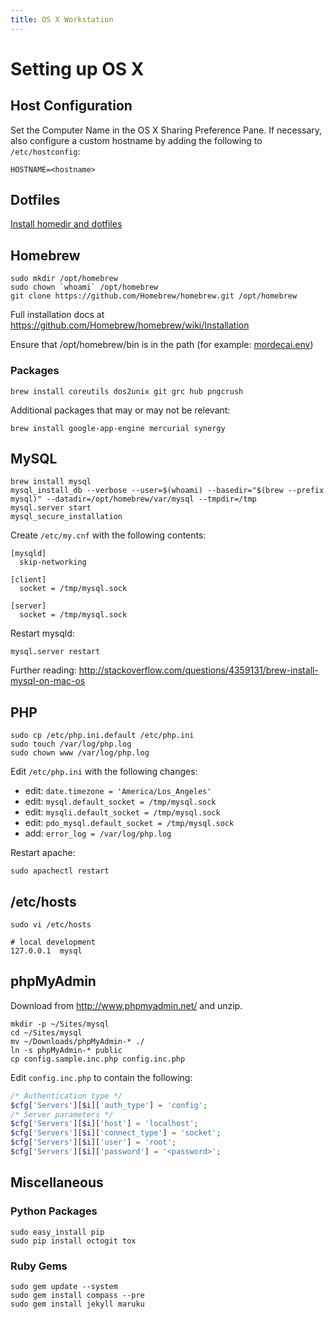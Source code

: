 ```yaml
---
title: OS X Workstation
---
```


# Setting up OS X #


## Host Configuration ##

Set the Computer Name in the OS X Sharing Preference Pane.  If necessary, also
configure a custom hostname by adding the following to `/etc/hostconfig`:

    HOSTNAME=<hostname>

## Dotfiles ##

[Install homedir and dotfiles](https://github.com/willnorris/dotfiles#readme)

## Homebrew ##

    sudo mkdir /opt/homebrew
    sudo chown `whoami` /opt/homebrew
    git clone https://github.com/Homebrew/homebrew.git /opt/homebrew

Full installation docs at <https://github.com/Homebrew/homebrew/wiki/Installation>

Ensure that /opt/homebrew/bin is in the path (for example: [mordecai.env][])

[mordecai.env]: https://github.com/willnorris/dotfiles/blob/233a786841cb9c44e7e91ff21fdf73ad1a16efa7/zsh/.zsh/host/mordecai.env#L1-L4

### Packages ###

    brew install coreutils dos2unix git grc hub pngcrush

Additional packages that may or may not be relevant:

    brew install google-app-engine mercurial synergy


## MySQL ##

    brew install mysql
    mysql_install_db --verbose --user=$(whoami) --basedir="$(brew --prefix mysql)" --datadir=/opt/homebrew/var/mysql --tmpdir=/tmp
    mysql.server start
    mysql_secure_installation

Create `/etc/my.cnf` with the following contents:

    [mysqld]
      skip-networking

    [client]
      socket = /tmp/mysql.sock

    [server]
      socket = /tmp/mysql.sock

Restart mysqld:

    mysql.server restart

Further reading: <http://stackoverflow.com/questions/4359131/brew-install-mysql-on-mac-os>

## PHP ##

    sudo cp /etc/php.ini.default /etc/php.ini
    sudo touch /var/log/php.log
    sudo chown www /var/log/php.log

Edit `/etc/php.ini` with the following changes:

 - edit: `date.timezone = 'America/Los_Angeles'`
 - edit: `mysql.default_socket = /tmp/mysql.sock`
 - edit: `mysqli.default_socket = /tmp/mysql.sock`
 - edit: `pdo_mysql.default_socket = /tmp/mysql.sock`
 - add: `error_log = /var/log/php.log`

Restart apache:

    sudo apachectl restart

## /etc/hosts ##

    sudo vi /etc/hosts

    # local development
    127.0.0.1  mysql


## phpMyAdmin ##

Download from <http://www.phpmyadmin.net/> and unzip.

    mkdir -p ~/Sites/mysql
    cd ~/Sites/mysql
    mv ~/Downloads/phpMyAdmin-* ./
    ln -s phpMyAdmin-* public
    cp config.sample.inc.php config.inc.php

Edit `config.inc.php` to contain the following:

``` php
/* Authentication type */
$cfg['Servers'][$i]['auth_type'] = 'config';
/* Server parameters */
$cfg['Servers'][$i]['host'] = 'localhost';
$cfg['Servers'][$i]['connect_type'] = 'socket';
$cfg['Servers'][$i]['user'] = 'root';
$cfg['Servers'][$i]['password'] = '<password>';
```

## Miscellaneous ##

### Python Packages ###

    sudo easy_install pip
    sudo pip install octogit tox

### Ruby Gems ###

    sudo gem update --system
    sudo gem install compass --pre
    sudo gem install jekyll maruku

